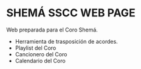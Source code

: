 # SHEMÁ SSCC WEB PAGE

Web preparada para el Coro Shemá.

- Herramienta de trasposición de acordes.
- Playlist del Coro
- Cancionero del Coro
- Calendario del Coro
